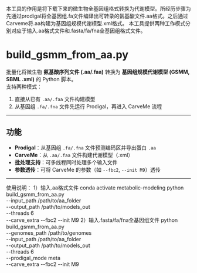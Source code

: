 本工具的作用是将下载下来的微生物全基因组格式转换为代谢模型。所经历步骤为先通过prodigal将全基因组.fa文件编译出可转录的氨基酸文件.aa格式。之后通过Carveme将.aa构建为基因组规模代谢模型.xml格式。
本工具提供两种工作模式分别对应于输入.aa格式文件和.fasta/fa/fna全基因组格式文件。
# build_gsmm_from_aa.py
批量化将微生物 **氨基酸序列文件 (.aa/.faa)** 转换为 **基因组规模代谢模型 (GSMM, SBML .xml)** 的 Python 脚本。  
支持两种模式：
1. 直接从已有 `.aa/.faa` 文件构建模型  
2. 从基因组 `.fa/.fna` 文件先运行 Prodigal，再进入 CarveMe 流程

---

## 功能
- **Prodigal**：从基因组 `.fa/.fna` 文件预测编码区并导出蛋白 `.aa`  
- **CarveMe**：从 `.aa/.faa` 文件构建代谢模型（.xml）  
- **批处理支持**：可多线程同时处理多个输入文件  
- **参数透传**：可将 CarveMe 的参数（如 `--fbc2`, `--init M9`）透传  

---
使用说明：
1）输入.aa格式文件
conda activate metabolic-modeling
python build_gsmm_from_aa.py \
  --input_path /path/to/aa_folder \
  --output_path /path/to/models_out \
  --threads 6 \
  --carve_extra --fbc2 --init M9
2）输入.fasta/fa/fna全基因组文件
python build_gsmm_from_aa.py \
  --genomes_path /path/to/genomes \
  --input_path  /path/to/aa_folder \
  --output_path /path/to/models_out \
  --threads 6 \
  --prodigal_mode meta \
  --carve_extra --fbc2 --init M9
